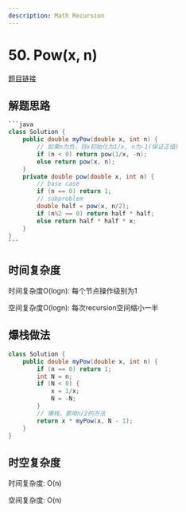 ```yaml
---
description: Math Recursion
---
```


# 50. Pow(x, n)

[题目链接](https://leetcode.com/problems/powx-n/description/)

## 解题思路

````java
```java
class Solution {
    public double myPow(double x, int n) {
        // 如果n为负，将x初始化为1/x, n为-1(保证正值)
        if (n < 0) return pow(1/x, -n);
        else return pow(x, n);
    }
    private double pow(double x, int n) {
        // base case
        if (n == 0) return 1;
        // subproblem
        double half = pow(x, n/2);
        if (n%2 == 0) return half * half;
        else return half * half * x;
    }
}
```
````

## 时间复杂度

时间复杂度O(logn): 每个节点操作级别为1

空间复杂度O(logn): 每次recursion空间缩小一半

## 爆栈做法

```java
class Solution {
    public double myPow(double x, int n) {
        if (n == 0) return 1;
        int N = n;
        if (N < 0) {
            x = 1/x;
            N = -N;
        }
        // 爆栈，要用n/2的方法
        return x * myPow(x, N - 1);
    }
}
```

## 时空复杂度

时间复杂度: O(n)

空间复杂度: O(n)
